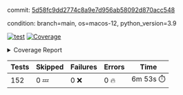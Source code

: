 commit: [5d58fc9dd2774c8a9e7d956ab58092d870acc548](https://github.com/rcmdnk/homebrew-file/tree/5d58fc9dd2774c8a9e7d956ab58092d870acc548)

condition: branch=main, os=macos-12, python_version=3.9

[![test](https://github.com/rcmdnk/homebrew-file/actions/workflows/test.yml/badge.svg)](https://github.com/rcmdnk/homebrew-file/actions/runs/6066175717)
<a href="https://github.com/rcmdnk/homebrew-file/blob/5d58fc9dd2774c8a9e7d956ab58092d870acc548/README.md"><img alt="Coverage" src="https://img.shields.io/badge/Coverage-54%25-orange.svg" /></a><details><summary>Coverage Report </summary><table><tr><th>File</th><th>Stmts</th><th>Miss</th><th>Cover</th><th>Missing</th></tr><tbody><tr><td colspan="5"><b>bin</b></td></tr><tr><td>&nbsp; &nbsp;<a href="https://github.com/rcmdnk/homebrew-file/blob/5d58fc9dd2774c8a9e7d956ab58092d870acc548/bin/brew-file">brew-file</a></td><td>1884</td><td>861</td><td>54%</td><td><a href="https://github.com/rcmdnk/homebrew-file/blob/5d58fc9dd2774c8a9e7d956ab58092d870acc548/bin/brew-file#L43-L58">43&ndash;58</a>, <a href="https://github.com/rcmdnk/homebrew-file/blob/5d58fc9dd2774c8a9e7d956ab58092d870acc548/bin/brew-file#L63-L65">63&ndash;65</a>, <a href="https://github.com/rcmdnk/homebrew-file/blob/5d58fc9dd2774c8a9e7d956ab58092d870acc548/bin/brew-file#L158">158</a>, <a href="https://github.com/rcmdnk/homebrew-file/blob/5d58fc9dd2774c8a9e7d956ab58092d870acc548/bin/brew-file#L273">273</a>, <a href="https://github.com/rcmdnk/homebrew-file/blob/5d58fc9dd2774c8a9e7d956ab58092d870acc548/bin/brew-file#L292">292</a>, <a href="https://github.com/rcmdnk/homebrew-file/blob/5d58fc9dd2774c8a9e7d956ab58092d870acc548/bin/brew-file#L357">357</a>, <a href="https://github.com/rcmdnk/homebrew-file/blob/5d58fc9dd2774c8a9e7d956ab58092d870acc548/bin/brew-file#L360-L363">360&ndash;363</a>, <a href="https://github.com/rcmdnk/homebrew-file/blob/5d58fc9dd2774c8a9e7d956ab58092d870acc548/bin/brew-file#L377-L382">377&ndash;382</a>, <a href="https://github.com/rcmdnk/homebrew-file/blob/5d58fc9dd2774c8a9e7d956ab58092d870acc548/bin/brew-file#L420-L425">420&ndash;425</a>, <a href="https://github.com/rcmdnk/homebrew-file/blob/5d58fc9dd2774c8a9e7d956ab58092d870acc548/bin/brew-file#L437">437</a>, <a href="https://github.com/rcmdnk/homebrew-file/blob/5d58fc9dd2774c8a9e7d956ab58092d870acc548/bin/brew-file#L440">440</a>, <a href="https://github.com/rcmdnk/homebrew-file/blob/5d58fc9dd2774c8a9e7d956ab58092d870acc548/bin/brew-file#L645">645</a>, <a href="https://github.com/rcmdnk/homebrew-file/blob/5d58fc9dd2774c8a9e7d956ab58092d870acc548/bin/brew-file#L647">647</a>, <a href="https://github.com/rcmdnk/homebrew-file/blob/5d58fc9dd2774c8a9e7d956ab58092d870acc548/bin/brew-file#L649">649</a>, <a href="https://github.com/rcmdnk/homebrew-file/blob/5d58fc9dd2774c8a9e7d956ab58092d870acc548/bin/brew-file#L666-L670">666&ndash;670</a>, <a href="https://github.com/rcmdnk/homebrew-file/blob/5d58fc9dd2774c8a9e7d956ab58092d870acc548/bin/brew-file#L683-L688">683&ndash;688</a>, <a href="https://github.com/rcmdnk/homebrew-file/blob/5d58fc9dd2774c8a9e7d956ab58092d870acc548/bin/brew-file#L698">698</a>, <a href="https://github.com/rcmdnk/homebrew-file/blob/5d58fc9dd2774c8a9e7d956ab58092d870acc548/bin/brew-file#L714">714</a>, <a href="https://github.com/rcmdnk/homebrew-file/blob/5d58fc9dd2774c8a9e7d956ab58092d870acc548/bin/brew-file#L718-L722">718&ndash;722</a>, <a href="https://github.com/rcmdnk/homebrew-file/blob/5d58fc9dd2774c8a9e7d956ab58092d870acc548/bin/brew-file#L740-L754">740&ndash;754</a>, <a href="https://github.com/rcmdnk/homebrew-file/blob/5d58fc9dd2774c8a9e7d956ab58092d870acc548/bin/brew-file#L847-L862">847&ndash;862</a>, <a href="https://github.com/rcmdnk/homebrew-file/blob/5d58fc9dd2774c8a9e7d956ab58092d870acc548/bin/brew-file#L890">890</a>, <a href="https://github.com/rcmdnk/homebrew-file/blob/5d58fc9dd2774c8a9e7d956ab58092d870acc548/bin/brew-file#L901-L902">901&ndash;902</a>, <a href="https://github.com/rcmdnk/homebrew-file/blob/5d58fc9dd2774c8a9e7d956ab58092d870acc548/bin/brew-file#L910">910</a>, <a href="https://github.com/rcmdnk/homebrew-file/blob/5d58fc9dd2774c8a9e7d956ab58092d870acc548/bin/brew-file#L923-L928">923&ndash;928</a>, <a href="https://github.com/rcmdnk/homebrew-file/blob/5d58fc9dd2774c8a9e7d956ab58092d870acc548/bin/brew-file#L932-L934">932&ndash;934</a>, <a href="https://github.com/rcmdnk/homebrew-file/blob/5d58fc9dd2774c8a9e7d956ab58092d870acc548/bin/brew-file#L938-L941">938&ndash;941</a>, <a href="https://github.com/rcmdnk/homebrew-file/blob/5d58fc9dd2774c8a9e7d956ab58092d870acc548/bin/brew-file#L1034-L1036">1034&ndash;1036</a>, <a href="https://github.com/rcmdnk/homebrew-file/blob/5d58fc9dd2774c8a9e7d956ab58092d870acc548/bin/brew-file#L1039">1039</a>, <a href="https://github.com/rcmdnk/homebrew-file/blob/5d58fc9dd2774c8a9e7d956ab58092d870acc548/bin/brew-file#L1045">1045</a>, <a href="https://github.com/rcmdnk/homebrew-file/blob/5d58fc9dd2774c8a9e7d956ab58092d870acc548/bin/brew-file#L1065-L1068">1065&ndash;1068</a>, <a href="https://github.com/rcmdnk/homebrew-file/blob/5d58fc9dd2774c8a9e7d956ab58092d870acc548/bin/brew-file#L1130">1130</a>, <a href="https://github.com/rcmdnk/homebrew-file/blob/5d58fc9dd2774c8a9e7d956ab58092d870acc548/bin/brew-file#L1159">1159</a>, <a href="https://github.com/rcmdnk/homebrew-file/blob/5d58fc9dd2774c8a9e7d956ab58092d870acc548/bin/brew-file#L1192">1192</a>, <a href="https://github.com/rcmdnk/homebrew-file/blob/5d58fc9dd2774c8a9e7d956ab58092d870acc548/bin/brew-file#L1195">1195</a>, <a href="https://github.com/rcmdnk/homebrew-file/blob/5d58fc9dd2774c8a9e7d956ab58092d870acc548/bin/brew-file#L1207">1207</a>, <a href="https://github.com/rcmdnk/homebrew-file/blob/5d58fc9dd2774c8a9e7d956ab58092d870acc548/bin/brew-file#L1209">1209</a>, <a href="https://github.com/rcmdnk/homebrew-file/blob/5d58fc9dd2774c8a9e7d956ab58092d870acc548/bin/brew-file#L1240">1240</a>, <a href="https://github.com/rcmdnk/homebrew-file/blob/5d58fc9dd2774c8a9e7d956ab58092d870acc548/bin/brew-file#L1244">1244</a>, <a href="https://github.com/rcmdnk/homebrew-file/blob/5d58fc9dd2774c8a9e7d956ab58092d870acc548/bin/brew-file#L1248-L1251">1248&ndash;1251</a>, <a href="https://github.com/rcmdnk/homebrew-file/blob/5d58fc9dd2774c8a9e7d956ab58092d870acc548/bin/brew-file#L1253-L1256">1253&ndash;1256</a>, <a href="https://github.com/rcmdnk/homebrew-file/blob/5d58fc9dd2774c8a9e7d956ab58092d870acc548/bin/brew-file#L1285-L1299">1285&ndash;1299</a>, <a href="https://github.com/rcmdnk/homebrew-file/blob/5d58fc9dd2774c8a9e7d956ab58092d870acc548/bin/brew-file#L1304-L1307">1304&ndash;1307</a>, <a href="https://github.com/rcmdnk/homebrew-file/blob/5d58fc9dd2774c8a9e7d956ab58092d870acc548/bin/brew-file#L1310-L1316">1310&ndash;1316</a>, <a href="https://github.com/rcmdnk/homebrew-file/blob/5d58fc9dd2774c8a9e7d956ab58092d870acc548/bin/brew-file#L1321">1321</a>, <a href="https://github.com/rcmdnk/homebrew-file/blob/5d58fc9dd2774c8a9e7d956ab58092d870acc548/bin/brew-file#L1329">1329</a>, <a href="https://github.com/rcmdnk/homebrew-file/blob/5d58fc9dd2774c8a9e7d956ab58092d870acc548/bin/brew-file#L1335-L1340">1335&ndash;1340</a>, <a href="https://github.com/rcmdnk/homebrew-file/blob/5d58fc9dd2774c8a9e7d956ab58092d870acc548/bin/brew-file#L1351-L1373">1351&ndash;1373</a>, <a href="https://github.com/rcmdnk/homebrew-file/blob/5d58fc9dd2774c8a9e7d956ab58092d870acc548/bin/brew-file#L1401">1401</a>, <a href="https://github.com/rcmdnk/homebrew-file/blob/5d58fc9dd2774c8a9e7d956ab58092d870acc548/bin/brew-file#L1417-L1424">1417&ndash;1424</a>, <a href="https://github.com/rcmdnk/homebrew-file/blob/5d58fc9dd2774c8a9e7d956ab58092d870acc548/bin/brew-file#L1429-L1445">1429&ndash;1445</a>, <a href="https://github.com/rcmdnk/homebrew-file/blob/5d58fc9dd2774c8a9e7d956ab58092d870acc548/bin/brew-file#L1450-L1454">1450&ndash;1454</a>, <a href="https://github.com/rcmdnk/homebrew-file/blob/5d58fc9dd2774c8a9e7d956ab58092d870acc548/bin/brew-file#L1468-L1515">1468&ndash;1515</a>, <a href="https://github.com/rcmdnk/homebrew-file/blob/5d58fc9dd2774c8a9e7d956ab58092d870acc548/bin/brew-file#L1518-L1549">1518&ndash;1549</a>, <a href="https://github.com/rcmdnk/homebrew-file/blob/5d58fc9dd2774c8a9e7d956ab58092d870acc548/bin/brew-file#L1554-L1588">1554&ndash;1588</a>, <a href="https://github.com/rcmdnk/homebrew-file/blob/5d58fc9dd2774c8a9e7d956ab58092d870acc548/bin/brew-file#L1593-L1674">1593&ndash;1674</a>, <a href="https://github.com/rcmdnk/homebrew-file/blob/5d58fc9dd2774c8a9e7d956ab58092d870acc548/bin/brew-file#L1677-L1686">1677&ndash;1686</a>, <a href="https://github.com/rcmdnk/homebrew-file/blob/5d58fc9dd2774c8a9e7d956ab58092d870acc548/bin/brew-file#L1699">1699</a>, <a href="https://github.com/rcmdnk/homebrew-file/blob/5d58fc9dd2774c8a9e7d956ab58092d870acc548/bin/brew-file#L1704">1704</a>, <a href="https://github.com/rcmdnk/homebrew-file/blob/5d58fc9dd2774c8a9e7d956ab58092d870acc548/bin/brew-file#L1709-L1748">1709&ndash;1748</a>, <a href="https://github.com/rcmdnk/homebrew-file/blob/5d58fc9dd2774c8a9e7d956ab58092d870acc548/bin/brew-file#L1752-L1861">1752&ndash;1861</a>, <a href="https://github.com/rcmdnk/homebrew-file/blob/5d58fc9dd2774c8a9e7d956ab58092d870acc548/bin/brew-file#L1871-L1883">1871&ndash;1883</a>, <a href="https://github.com/rcmdnk/homebrew-file/blob/5d58fc9dd2774c8a9e7d956ab58092d870acc548/bin/brew-file#L1887">1887</a>, <a href="https://github.com/rcmdnk/homebrew-file/blob/5d58fc9dd2774c8a9e7d956ab58092d870acc548/bin/brew-file#L1896-L1976">1896&ndash;1976</a>, <a href="https://github.com/rcmdnk/homebrew-file/blob/5d58fc9dd2774c8a9e7d956ab58092d870acc548/bin/brew-file#L1984-L2029">1984&ndash;2029</a>, <a href="https://github.com/rcmdnk/homebrew-file/blob/5d58fc9dd2774c8a9e7d956ab58092d870acc548/bin/brew-file#L2032-L2039">2032&ndash;2039</a>, <a href="https://github.com/rcmdnk/homebrew-file/blob/5d58fc9dd2774c8a9e7d956ab58092d870acc548/bin/brew-file#L2043-L2044">2043&ndash;2044</a>, <a href="https://github.com/rcmdnk/homebrew-file/blob/5d58fc9dd2774c8a9e7d956ab58092d870acc548/bin/brew-file#L2049-L2093">2049&ndash;2093</a>, <a href="https://github.com/rcmdnk/homebrew-file/blob/5d58fc9dd2774c8a9e7d956ab58092d870acc548/bin/brew-file#L2102-L2138">2102&ndash;2138</a>, <a href="https://github.com/rcmdnk/homebrew-file/blob/5d58fc9dd2774c8a9e7d956ab58092d870acc548/bin/brew-file#L2141-L2147">2141&ndash;2147</a>, <a href="https://github.com/rcmdnk/homebrew-file/blob/5d58fc9dd2774c8a9e7d956ab58092d870acc548/bin/brew-file#L2151-L2159">2151&ndash;2159</a>, <a href="https://github.com/rcmdnk/homebrew-file/blob/5d58fc9dd2774c8a9e7d956ab58092d870acc548/bin/brew-file#L2181-L2182">2181&ndash;2182</a>, <a href="https://github.com/rcmdnk/homebrew-file/blob/5d58fc9dd2774c8a9e7d956ab58092d870acc548/bin/brew-file#L2186">2186</a>, <a href="https://github.com/rcmdnk/homebrew-file/blob/5d58fc9dd2774c8a9e7d956ab58092d870acc548/bin/brew-file#L2197-L2198">2197&ndash;2198</a>, <a href="https://github.com/rcmdnk/homebrew-file/blob/5d58fc9dd2774c8a9e7d956ab58092d870acc548/bin/brew-file#L2208-L2377">2208&ndash;2377</a>, <a href="https://github.com/rcmdnk/homebrew-file/blob/5d58fc9dd2774c8a9e7d956ab58092d870acc548/bin/brew-file#L2383-L2538">2383&ndash;2538</a>, <a href="https://github.com/rcmdnk/homebrew-file/blob/5d58fc9dd2774c8a9e7d956ab58092d870acc548/bin/brew-file#L2566">2566</a>, <a href="https://github.com/rcmdnk/homebrew-file/blob/5d58fc9dd2774c8a9e7d956ab58092d870acc548/bin/brew-file#L2591">2591</a>, <a href="https://github.com/rcmdnk/homebrew-file/blob/5d58fc9dd2774c8a9e7d956ab58092d870acc548/bin/brew-file#L2668">2668</a>, <a href="https://github.com/rcmdnk/homebrew-file/blob/5d58fc9dd2774c8a9e7d956ab58092d870acc548/bin/brew-file#L2673-L2684">2673&ndash;2684</a>, <a href="https://github.com/rcmdnk/homebrew-file/blob/5d58fc9dd2774c8a9e7d956ab58092d870acc548/bin/brew-file#L2708-L2716">2708&ndash;2716</a>, <a href="https://github.com/rcmdnk/homebrew-file/blob/5d58fc9dd2774c8a9e7d956ab58092d870acc548/bin/brew-file#L2733">2733</a>, <a href="https://github.com/rcmdnk/homebrew-file/blob/5d58fc9dd2774c8a9e7d956ab58092d870acc548/bin/brew-file#L2739">2739</a>, <a href="https://github.com/rcmdnk/homebrew-file/blob/5d58fc9dd2774c8a9e7d956ab58092d870acc548/bin/brew-file#L2751">2751</a>, <a href="https://github.com/rcmdnk/homebrew-file/blob/5d58fc9dd2774c8a9e7d956ab58092d870acc548/bin/brew-file#L2767">2767</a>, <a href="https://github.com/rcmdnk/homebrew-file/blob/5d58fc9dd2774c8a9e7d956ab58092d870acc548/bin/brew-file#L2779">2779</a>, <a href="https://github.com/rcmdnk/homebrew-file/blob/5d58fc9dd2774c8a9e7d956ab58092d870acc548/bin/brew-file#L2781-L2785">2781&ndash;2785</a>, <a href="https://github.com/rcmdnk/homebrew-file/blob/5d58fc9dd2774c8a9e7d956ab58092d870acc548/bin/brew-file#L2789-L2792">2789&ndash;2792</a>, <a href="https://github.com/rcmdnk/homebrew-file/blob/5d58fc9dd2774c8a9e7d956ab58092d870acc548/bin/brew-file#L2795-L2798">2795&ndash;2798</a>, <a href="https://github.com/rcmdnk/homebrew-file/blob/5d58fc9dd2774c8a9e7d956ab58092d870acc548/bin/brew-file#L2801-L2809">2801&ndash;2809</a>, <a href="https://github.com/rcmdnk/homebrew-file/blob/5d58fc9dd2774c8a9e7d956ab58092d870acc548/bin/brew-file#L2838-L2845">2838&ndash;2845</a>, <a href="https://github.com/rcmdnk/homebrew-file/blob/5d58fc9dd2774c8a9e7d956ab58092d870acc548/bin/brew-file#L2856-L2863">2856&ndash;2863</a>, <a href="https://github.com/rcmdnk/homebrew-file/blob/5d58fc9dd2774c8a9e7d956ab58092d870acc548/bin/brew-file#L2944-L2946">2944&ndash;2946</a>, <a href="https://github.com/rcmdnk/homebrew-file/blob/5d58fc9dd2774c8a9e7d956ab58092d870acc548/bin/brew-file#L2967">2967</a>, <a href="https://github.com/rcmdnk/homebrew-file/blob/5d58fc9dd2774c8a9e7d956ab58092d870acc548/bin/brew-file#L2973">2973</a>, <a href="https://github.com/rcmdnk/homebrew-file/blob/5d58fc9dd2774c8a9e7d956ab58092d870acc548/bin/brew-file#L2984-L3596">2984&ndash;3596</a>, <a href="https://github.com/rcmdnk/homebrew-file/blob/5d58fc9dd2774c8a9e7d956ab58092d870acc548/bin/brew-file#L3600">3600</a></td></tr><tr><td><b>TOTAL</b></td><td><b>1884</b></td><td><b>861</b></td><td><b>54%</b></td><td>&nbsp;</td></tr></tbody></table></details>

| Tests | Skipped | Failures | Errors | Time |
| ----- | ------- | -------- | -------- | ------------------ |
| 152 | 0 :zzz: | 0 :x: | 0 :fire: | 6m 53s :stopwatch: |

